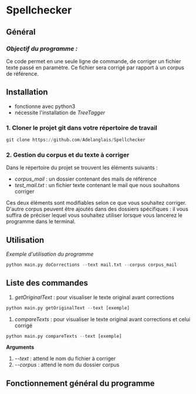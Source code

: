 # Spellchecker

## Général

### *Objectif du programme :*
Ce code permet en une seule ligne de commande, de corriger un fichier texte passé en paramètre. Ce fichier sera corrigé par rapport à un corpus de référence.

## Installation

* fonctionne avec python3
* nécessite l'installation de *TreeTagger*

### **1. Cloner le projet git dans votre répertoire de travail**

```python
git clone https://github.com/Adelanglais/Spellchecker
```

### **2. Gestion du corpus et du texte à corriger**
Dans le répertoire du projet se trouvent les éléments suivants :  

* *corpus_mail* : un dossier contenant des mails de référence
* *test_mail.txt* : un fichier texte contenant le mail que nous souhaitons corriger

Ces deux éléments sont modifiables selon ce que vous souhaitez corriger. D'autre corpus peuvent être ajoutés dans des dossiers spécifiques : il vous suffira de préciser lequel vous souhaitez utiliser lorsque vous lancerez le programme dans le terminal. 

## Utilisation

*Exemple d'utilisation du programme*

```python
python main.py doCorrections --text mail.txt --corpus corpus_mail
```

## Liste des commandes 

1. *getOriginalText* : pour visualiser le texte original avant corrections

```python
python main.py getOriginalText --text [exemple]
```

1. *compareTexts* : pour visualiser le texte original avant corrections et celui corrigé

```python
python main.py compareTexts --text [exemple]
```

**Arguments**

1. *--text* : attend le nom du fichier à corriger
2. *--corpus* : attend le nom du dossier corpus

## Fonctionnement général du programme 

